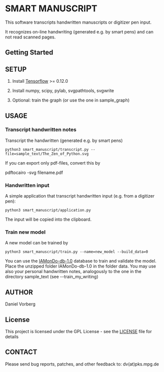 # SMART MANUSCRIPT

This software transcripts handwritten manuscripts or digitizer pen input.

It recognizes on-line handwriting (generated e.g. by smart pens) and can not read scanned pages.

## Getting Started

## SETUP

 1. Install [Tensorflow](https://www.tensorflow.org/get_started/os_setup) >= 0.12.0

 2. Install numpy, scipy, pylab, svgpathtools, svgwrite

 3. Optional: train the graph (or use the one in sample_graph)

## USAGE

### Transcript handwritten notes

Transcript the handwritten (generated e.g. by smart pens)

    python3 smart_manuscript/transcript.py --file=sample_text/The_Zen_of_Python.svg

If you can export only pdf-files, convert this by

  pdftocairo -svg filename.pdf

### Handwritten input

A simple application that transcript handwritten input (e.g. from a digitizer pen):

    python3 smart_manuscript/application.py

The input will be copied into the clipboard.

### Train new model

A new model can be trained by

    python3 smart_manuscript/train.py --name=new_model --build_data=0

You can use the [IAMonDo-db-1.0](http://www.iapr-tc11.org/dataset/IAMonDo/IAMonDo-db-1.0.tar.gz) database
to train and validate the model. Place the unzipped folder IAMonDo-db-1.0 in the folder data. You may use also your personal handwritten notes, analogously to the one in the directory sample_text (see --train_my_writing)

## AUTHOR

Daniel Vorberg

## License

This project is licensed under the GPL License - see the [LICENSE](LICENSE) file for details

## CONTACT

Please send bug reports, patches, and other feedback to: dv(at)pks.mpg.de
